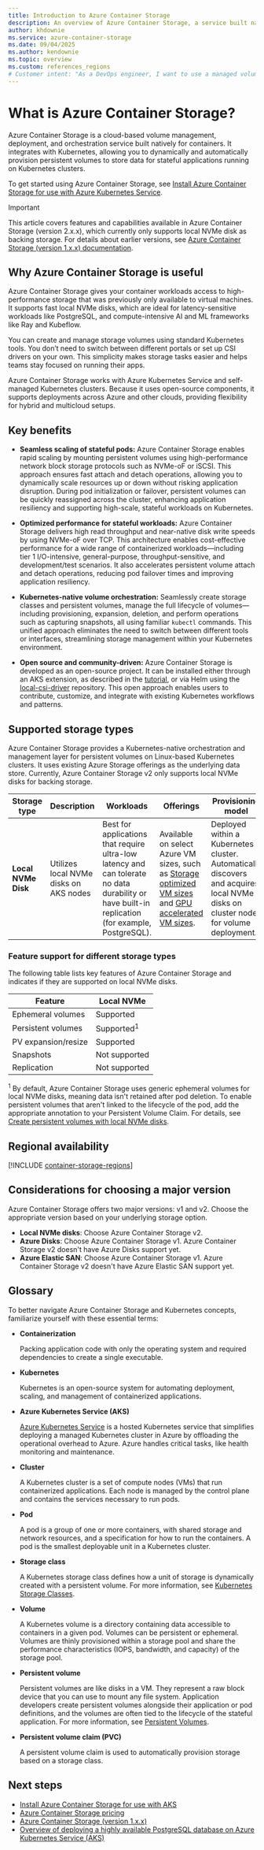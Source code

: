 ```yaml
---
title: Introduction to Azure Container Storage
description: An overview of Azure Container Storage, a service built natively for containers that enables customers to create and manage volumes for running production-scale stateful container applications.
author: khdownie
ms.service: azure-container-storage
ms.date: 09/04/2025
ms.author: kendownie
ms.topic: overview
ms.custom: references_regions
# Customer intent: "As a DevOps engineer, I want to use a managed volume orchestration service for my Kubernetes applications, so that I can efficiently provision and manage persistent storage for stateful workloads without the operational overhead of configuring individual storage interfaces."
---
```


# What is Azure Container Storage?

Azure Container Storage is a cloud-based volume management, deployment, and orchestration service built natively for containers. It integrates with Kubernetes, allowing you to dynamically and automatically provision persistent volumes to store data for stateful applications running on Kubernetes clusters.

To get started using Azure Container Storage, see [Install Azure Container Storage for use with Azure Kubernetes Service](install-container-storage-aks.md).

> [!IMPORTANT]
> This article covers features and capabilities available in Azure Container Storage (version 2.x.x), which currently only supports local NVMe disk as backing storage. For details about earlier versions, see [Azure Container Storage (version 1.x.x) documentation](container-storage-introduction-version-1.md).

## Why Azure Container Storage is useful

Azure Container Storage gives your container workloads access to high-performance storage that was previously only available to virtual machines. It supports fast local NVMe disks, which are ideal for latency-sensitive workloads like PostgreSQL, and compute-intensive AI and ML frameworks like Ray and Kubeflow.

You can create and manage storage volumes using standard Kubernetes tools. You don’t need to switch between different portals or set up CSI drivers on your own. This simplicity makes storage tasks easier and helps teams stay focused on running their apps.

Azure Container Storage works with Azure Kubernetes Service and self-managed Kubernetes clusters. Because it uses open-source components, it supports deployments across Azure and other clouds, providing flexibility for hybrid and multicloud setups.

## Key benefits

- **Seamless scaling of stateful pods:** Azure Container Storage enables rapid scaling by mounting persistent volumes using high-performance network block storage protocols such as NVMe-oF or iSCSI. This approach ensures fast attach and detach operations, allowing you to dynamically scale resources up or down without risking application disruption. During pod initialization or failover, persistent volumes can be quickly reassigned across the cluster, enhancing application resiliency and supporting high-scale, stateful workloads on Kubernetes.

- **Optimized performance for stateful workloads:** Azure Container Storage delivers high read throughput and near-native disk write speeds by using NVMe-oF over TCP. This architecture enables cost-effective performance for a wide range of containerized workloads—including tier 1 I/O-intensive, general-purpose, throughput-sensitive, and development/test scenarios. It also accelerates persistent volume attach and detach operations, reducing pod failover times and improving application resiliency.

- **Kubernetes-native volume orchestration:** Seamlessly create storage classes and persistent volumes, manage the full lifecycle of volumes—including provisioning, expansion, deletion, and perform operations such as capturing snapshots, all using familiar `kubectl` commands. This unified approach eliminates the need to switch between different tools or interfaces, streamlining storage management within your Kubernetes environment.

- **Open source and community-driven:** Azure Container Storage is developed as an open-source project. It can be installed either through an AKS extension, as described in the [tutorial](install-container-storage-aks.md), or via Helm using the [local-csi-driver](https://github.com/Azure/local-csi-driver) repository. This open approach enables users to contribute, customize, and integrate with existing Kubernetes workflows and patterns.

## Supported storage types

Azure Container Storage provides a Kubernetes-native orchestration and management layer for persistent volumes on Linux-based Kubernetes clusters. It uses existing Azure Storage offerings as the underlying data store. Currently, Azure Container Storage v2 only supports local NVMe disks for backing storage.

| **Storage type** | **Description** | **Workloads** | **Offerings** | **Provisioning model** |
|------------------|-----------------|---------------|---------------|------------------------|
| **Local NVMe Disk** | Utilizes local NVMe disks on AKS nodes | Best for applications that require ultra-low latency and can tolerate no data durability or have built-in replication (for example, PostgreSQL). | Available on select Azure VM sizes, such as [Storage optimized VM sizes](/azure/virtual-machines/sizes/overview#storage-optimized) and [GPU accelerated VM sizes](/azure/virtual-machines/sizes/overview#gpu-accelerated). | Deployed within a Kubernetes cluster. Automatically discovers and acquires local NVMe disks on cluster nodes for volume deployment. |

### Feature support for different storage types

The following table lists key features of Azure Container Storage and indicates if they are supported on local NVMe disks.

| **Feature** | **Local NVMe** |
|-------------|----------------|
| Ephemeral volumes | Supported |
| Persistent volumes | Supported<sup>1</sup> |
| PV expansion/resize | Supported |
| Snapshots | Not supported |
| Replication | Not supported |

<sup>1</sup> By default, Azure Container Storage uses generic ephemeral volumes for local NVMe disks, meaning data isn't retained after pod deletion. To enable persistent volumes that aren't linked to the lifecycle of the pod, add the appropriate annotation to your Persistent Volume Claim. For details, see [Create persistent volumes with local NVMe disks](use-container-storage-with-local-disk.md).

## Regional availability

[!INCLUDE [container-storage-regions](../../../includes/container-storage-regions.md)]

## Considerations for choosing a major version

Azure Container Storage offers two major versions: v1 and v2. Choose the appropriate version based on your underlying storage option.

- **Local NVMe disks**: Choose Azure Container Storage v2.
- **Azure Disks**: Choose Azure Container Storage v1. Azure Container Storage v2 doesn't have Azure Disks support yet.
- **Azure Elastic SAN**: Choose Azure Container Storage v1. Azure Container Storage v2 doesn't have Azure Elastic SAN support yet.

## Glossary

To better navigate Azure Container Storage and Kubernetes concepts, familiarize yourself with these essential terms:

-   **Containerization**

    Packing application code with only the operating system and required dependencies to create a single executable.

-  **Kubernetes**

    Kubernetes is an open-source system for automating deployment, scaling, and management of containerized applications.

-  **Azure Kubernetes Service (AKS)**

    [Azure Kubernetes Service](/azure/aks/intro-kubernetes) is a hosted Kubernetes service that simplifies deploying a managed Kubernetes cluster in Azure by offloading the operational overhead to Azure. Azure handles critical tasks, like health monitoring and maintenance.

-  **Cluster**

    A Kubernetes cluster is a set of compute nodes (VMs) that run containerized applications. Each node is managed by the control plane and contains the services necessary to run pods.

-  **Pod**

    A pod is a group of one or more containers, with shared storage and network resources, and a specification for how to run the containers. A pod is the smallest deployable unit in a Kubernetes cluster.

-   **Storage class**

    A Kubernetes storage class defines how a unit of storage is dynamically created with a persistent volume. For more information, see [Kubernetes Storage Classes](https://kubernetes.io/docs/concepts/storage/storage-classes/).

-  **Volume**

    A Kubernetes volume is a directory containing data accessible to containers in a given pod. Volumes can be persistent or ephemeral. Volumes are thinly provisioned within a storage pool and share the performance characteristics (IOPS, bandwidth, and capacity) of the storage pool.

-   **Persistent volume**

    Persistent volumes are like disks in a VM. They represent a raw block device that you can use to mount any file system. Application developers create persistent volumes alongside their application or pod definitions, and the volumes are often tied to the lifecycle of the stateful application. For more information, see [Persistent Volumes](https://kubernetes.io/docs/concepts/storage/persistent-volumes/).

-   **Persistent volume claim (PVC)**

    A persistent volume claim is used to automatically provision storage based on a storage class.

## Next steps

- [Install Azure Container Storage for use with AKS](install-container-storage-aks.md)
- [Azure Container Storage pricing](https://aka.ms/AzureContainerStoragePricingPage)
- [Azure Container Storage (version 1.x.x)](container-storage-introduction-version-1.md)
- [Overview of deploying a highly available PostgreSQL database on Azure Kubernetes Service (AKS)](/azure/aks/postgresql-ha-overview#storage-considerations)